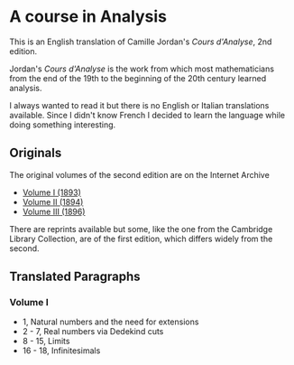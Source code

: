 # A course in Analysis

This is an English translation of Camille Jordan's *Cours d'Analyse*, 2nd edition.

Jordan's *Cours d'Analyse* is the work from which most mathematicians from the end of the 19th to the beginning of the 20th century learned analysis. 

I always wanted to read it but there is no English or Italian translations available. Since I didn't know French I decided to learn the language while doing something interesting.

## Originals

The original volumes of the second edition are on the Internet Archive

* [Volume I (1893)](https://archive.org/details/coursdanalysede04jordgoog)
* [Volume II (1894)](https://archive.org/details/coursdanalysede00jordgoog)
* [Volume III (1896)](https://archive.org/details/coursdanalysede01jordgoog)

There are reprints available but some, like the one from the Cambridge Library Collection, are of the first edition, which differs widely from the second.

## Translated Paragraphs

### Volume I

* 1, Natural numbers and the need for extensions
* 2 - 7, Real numbers via Dedekind cuts
* 8 - 15, Limits
* 16 - 18, Infinitesimals